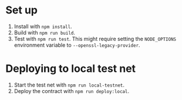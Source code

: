 # Set up
1. Install with `npm install`.
1. Build with `npm run build`.
1. Test with `npm run test`. This might require setting the `NODE_OPTIONS` environment variable to `--openssl-legacy-provider`.

# Deploying to local test net
1. Start the test net with `npm run local-testnet`.
1. Deploy the contract with `npm run deploy:local`.
